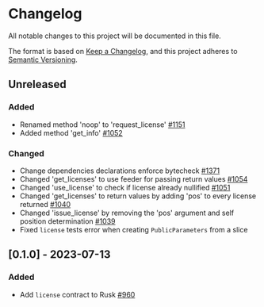 # Changelog

All notable changes to this project will be documented in this file.

The format is based on [Keep a Changelog](https://keepachangelog.com/en/1.0.0/),
and this project adheres to [Semantic Versioning](https://semver.org/spec/v2.0.0.html).

## Unreleased

### Added

- Renamed method 'noop' to 'request_license' [#1151]
- Added method 'get_info' [#1052]

### Changed

- Change dependencies declarations enforce bytecheck [#1371]
- Changed 'get_licenses' to use feeder for passing return values [#1054]
- Changed 'use_license' to check if license already nullified [#1051]
- Changed 'get_licenses' to return values by adding 'pos' to every license returned [#1040]
- Changed 'issue_license' by removing the 'pos' argument and self position determination [#1039]
- Fixed `license` tests error when creating `PublicParameters` from a slice

## [0.1.0] - 2023-07-13

### Added

- Add `license` contract to Rusk [#960]

[#1371]: https://github.com/dusk-network/rusk/issues/1371
[#1151]: https://github.com/dusk-network/rusk/issues/1151
[#1054]: https://github.com/dusk-network/rusk/issues/1054
[#1052]: https://github.com/dusk-network/rusk/issues/1052
[#1051]: https://github.com/dusk-network/rusk/issues/1051
[#1040]: https://github.com/dusk-network/rusk/issues/1040
[#1039]: https://github.com/dusk-network/rusk/issues/1039
[#960]: https://github.com/dusk-network/rusk/issues/960
